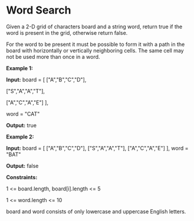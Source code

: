 # Word Search
Given a 2-D grid of characters board and a string word, return true if the word is present in the grid, otherwise return false.

For the word to be present it must be possible to form it with a path in the board with horizontally or vertically neighboring cells. The same cell may not be used more than once in a word.

**Example 1:**

**Input:**
board = [
  ["A","B","C","D"],
  
  ["S","A","A","T"],
  
  ["A","C","A","E"]
],

word = "CAT"

**Output:** true

**Example 2:**



**Input:**
board = [
  ["A","B","C","D"],
  ["S","A","A","T"],
  ["A","C","A","E"]
],
word = "BAT"

**Output:** false

**Constraints:**

1 <= board.length, board[i].length <= 5

1 <= word.length <= 10

board and word consists of only lowercase and uppercase English letters.
